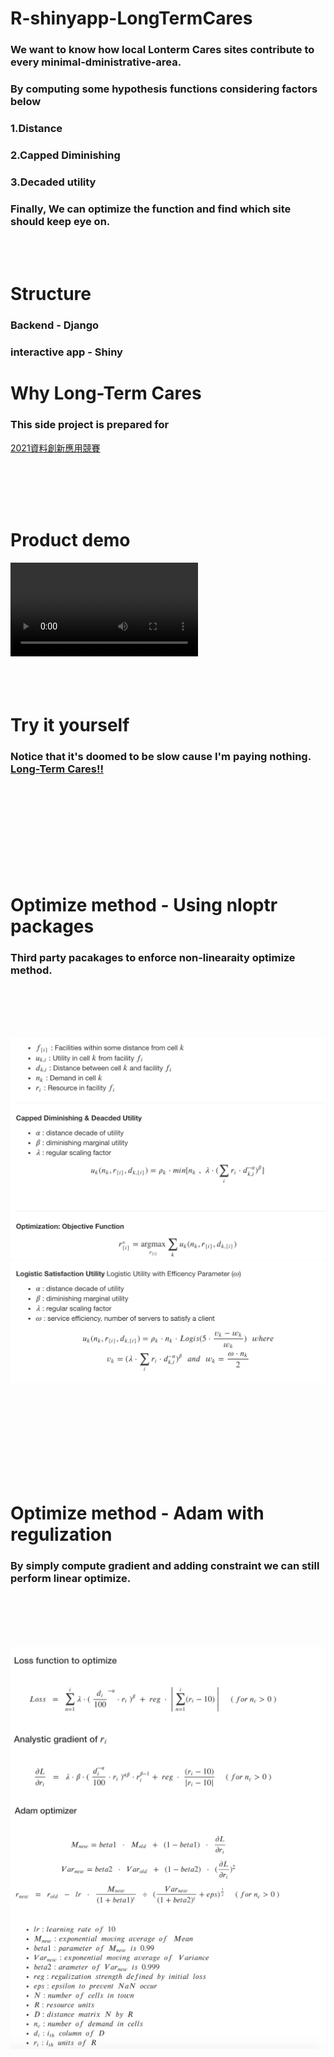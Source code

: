 


# R-shinyapp-LongTermCares
### We want to know how local Lonterm Cares sites contribute to every minimal-dministrative-area. 
### By computing some hypothesis functions considering factors below 
### 1.Distance
### 2.Capped Diminishing
### 3.Decaded utility
### Finally, We can optimize the function and find which site should keep eye on.

<br>
<br>

# Structure
### Backend             -     Django
### interactive app     -     Shiny

# Why Long-Term Cares
### This side project is prepared for 
[2021資料創新應用競賽](https://opendata-contest.tca.org.tw)

<br>
<br>
<br>
<br>

# Product demo
![Product](https://user-images.githubusercontent.com/67900956/117104847-6d537480-adaf-11eb-8e79-be2ff9f374d8.mp4)
<br>
<br>
<br>
<br>

# Try it yourself
### Notice that it's doomed to be slow cause I'm paying nothing. [Long-Term Cares!!](https://goverment.shinyapps.io/shinyapp/)

<br>
<br>
<br>
<br>
<br>
<br>
<br>
<br>

# Optimize method - Using nloptr packages
### Third party pacakages to enforce non-linearaity optimize method.

<br>
<br>
<br>
<br>

![nonli_optimize method](/images/nonlinear_normal.png)
![nonli_optimize params](/images/nonlinear_logistic.png)

<br>
<br>
<br>
<br>
<br>
<br>
<br>
<br>

# Optimize method - Adam with regulization
### By simply compute gradient and adding constraint we can still perform linear optimize.

<br>
<br>
<br>
<br>

![li_optimize method](/images/linear_loss_grad.png)
![li_optimize params](/images/linear_optimizer.png)
